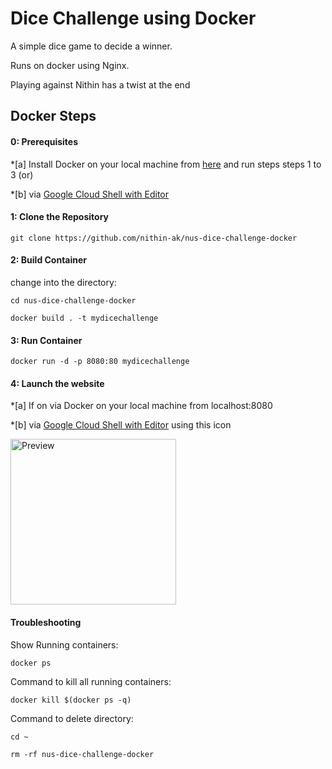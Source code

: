 # Dice Challenge using Docker

A simple dice game to decide a winner.

Runs on docker using Nginx.

Playing against Nithin has a twist at the end

## Docker Steps

#### 0: Prerequisites

*[a] Install Docker on your local machine from [here](https://www.docker.com) and run steps steps 1 to 3 (or)

*[b] via [Google Cloud Shell with Editor](https://ssh.cloud.google.com/cloudshell/editor?hl=en_GB&fromcloudshell=true)

#### 1: Clone the Repository

`git clone https://github.com/nithin-ak/nus-dice-challenge-docker`

#### 2: Build Container

change into the directory:

`cd nus-dice-challenge-docker`

`docker build . -t mydicechallenge`

#### 3: Run Container

`docker run -d -p 8080:80 mydicechallenge`

#### 4: Launch the website

*[a] If on via Docker on your local machine from localhost:8080

*[b] via [Google Cloud Shell with Editor](https://ssh.cloud.google.com/cloudshell/editor?hl=en_GB&fromcloudshell=true) using this icon

<img width="265" alt="Preview" src="https://user-images.githubusercontent.com/79146002/205598104-740ade52-6a05-4cc2-8ec5-5b58489e8605.png">

#### Troubleshooting

Show Running containers:

`docker ps`

Command to kill all running containers:

`docker kill $(docker ps -q)`

Command to delete directory:

`cd ~`

`rm -rf nus-dice-challenge-docker`

